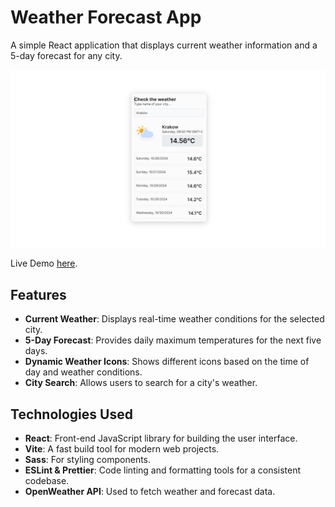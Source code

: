 # Weather Forecast App

A simple React application that displays current weather information and a 5-day forecast for any city.

![App Screenshot](./public/screenshot.png)

Live Demo [here](https://your-live-demo-link.com).

## Features

- **Current Weather**: Displays real-time weather conditions for the selected city.
- **5-Day Forecast**: Provides daily maximum temperatures for the next five days.
- **Dynamic Weather Icons**: Shows different icons based on the time of day and weather conditions.
- **City Search**: Allows users to search for a city's weather.

## Technologies Used

- **React**: Front-end JavaScript library for building the user interface.
- **Vite**: A fast build tool for modern web projects.
- **Sass**: For styling components.
- **ESLint & Prettier**: Code linting and formatting tools for a consistent codebase.
- **OpenWeather API**: Used to fetch weather and forecast data.
